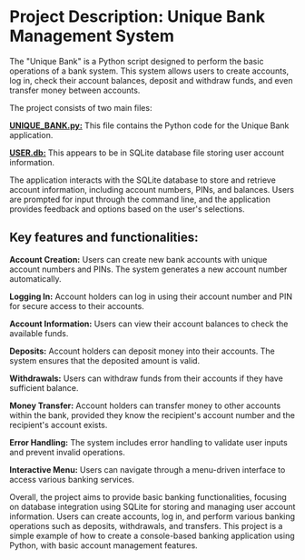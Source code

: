 # Project Description: Unique Bank Management System

The "Unique Bank" is a Python script designed to perform the basic operations of a bank system. This system allows users to create accounts, log in, check their account balances, deposit and withdraw funds, and even transfer money between accounts.

The project consists of two main files:

[**UNIQUE_BANK.py:**](./UNIQUE_BANK.py) This file contains the Python code for the Unique Bank application.

[**USER.db:**](./USER.db) This appears to be in SQLite database file storing user account information.

The application interacts with the SQLite database to store and retrieve account information, including account numbers, PINs, and balances. Users are prompted for input through the command line, and the application provides feedback and options based on the user's selections.

## Key features and functionalities:

**Account Creation:** Users can create new bank accounts with unique account numbers and PINs. The system generates a new account number automatically.

**Logging In:** Account holders can log in using their account number and PIN for secure access to their accounts.

**Account Information:** Users can view their account balances to check the available funds.

**Deposits:** Account holders can deposit money into their accounts. The system ensures that the deposited amount is valid.

**Withdrawals:** Users can withdraw funds from their accounts if they have sufficient balance.

**Money Transfer:** Account holders can transfer money to other accounts within the bank, provided they know the recipient's account number and the recipient's account exists.

**Error Handling:** The system includes error handling to validate user inputs and prevent invalid operations.

**Interactive Menu:** Users can navigate through a menu-driven interface to access various banking services.

Overall, the project aims to provide basic banking functionalities, focusing on database integration using SQLite for storing and managing user account information. Users can create accounts, log in, and perform various banking operations such as deposits, withdrawals, and transfers. This project is a simple example of how to create a console-based banking application using Python, with basic account management features.
